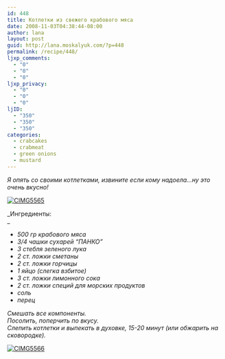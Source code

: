 ```yaml
---
id: 448
title: Котлетки из свежего крабового мяса
date: 2008-11-03T04:38:44-08:00
author: lana
layout: post
guid: http://lana.moskalyuk.com/?p=448
permalink: /recipe/448/
ljxp_comments:
  - "0"
  - "0"
  - "0"
ljxp_privacy:
  - "0"
  - "0"
  - "0"
ljID:
  - "350"
  - "350"
  - "350"
categories:
  - crabcakes
  - crabmeat
  - green onions
  - mustard
---
```

_Я опять со своими котлетками, извините если кому надоела&#8230;ну это очень вкусно!_ 

<a class="flickr-image" title="CIMG5565" rel="flickr-mgr" href="http://www.flickr.com/photos/67405678@N00/2996037168/"><img class="flickr-large" longdesc="http://farm4.static.flickr.com/3274/2996037168_8440f5686a_o.jpg" src="http://farm4.static.flickr.com/3274/2996037168_54c5e6b531.jpg" alt="CIMG5565" /></a>

_Ингредиенты:  
_ 

  * _500 гр крабового мяса_
  * _3/4 чашки сухарей &#8220;ПАНКО&#8221;_ 
  * _3 стебля зеленого лука_
  * _2 ст. ложки сметаны_ 
  * _2 ст. ложки горчицы_
  * _1 яйцо (слегка взбитое)_
  * _3 ст. ложки лимонного сока_
  * _2 ст. ложки специй для морских продуктов_
  * _соль_
  * _перец_

_Смешать все компоненты.  
Посолить, поперчить по вкусу.  
Слепить котлетки и выпекать в духовке, 15-20 минут (или обжарить на сковородке)._

<a class="flickr-image" title="CIMG5566" rel="flickr-mgr" href="http://www.flickr.com/photos/67405678@N00/2995206991/"><img class="flickr-large" longdesc="http://farm4.static.flickr.com/3180/2995206991_ded4665477_o.jpg" src="http://farm4.static.flickr.com/3180/2995206991_bf00f953b7.jpg" alt="CIMG5566" /></a>